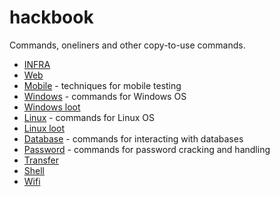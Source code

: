 # hackbook
Commands, oneliners and other copy-to-use commands.

- [INFRA](/infra.md)
- [Web](/web.md)
- [Mobile](/mobile.md) - techniques for mobile testing
- [Windows](/windows.md) - commands for Windows OS
- [Windows loot](windows.loot.md)
- [Linux](/linux.md) - commands for Linux OS
- [Linux loot](/linux.loot.md) 
- [Database](/database.md) - commands for interacting with databases
- [Password](/password.md) - commands for password cracking and handling
- [Transfer](/transfer.md)
- [Shell](/shell.md)
- [Wifi](/wifi.md)